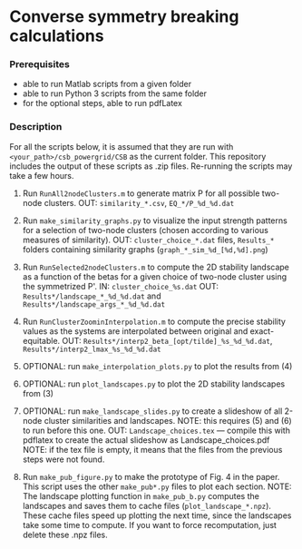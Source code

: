 # Converse symmetry breaking calculations

### Prerequisites
- able to run Matlab scripts from a given folder
- able to run Python 3 scripts from the same folder
- for the optional steps, able to run pdfLatex 

### Description

For all the scripts below, it is assumed that they are run with `<your_path>/csb_powergrid/CSB` as the current folder.
This repository includes the output of these scripts as .zip files. Re-running the scripts may take a few hours.

1) Run `RunAll2nodeClusters.m` to generate matrix P for all possible two-node clusters.
	OUT: `similarity_*.csv`, `EQ_*/P_%d_%d.dat`

2) Run `make_similarity_graphs.py` to visualize the input strength patterns for a selection of two-node clusters (chosen according to various measures of similarity).
	OUT: `cluster_choice_*.dat` files, `Results_*` folders containing similarity graphs (`graph_*_sim_%d_[%d,%d].png`)

3) Run `RunSelected2nodeClusters.m` to compute the 2D stability landscape as a function of the betas for a given choice of two-node cluster using the symmetrized P'.
	IN: `cluster_choice_%s.dat` OUT: `Results*/landscape_*_%d_%d.dat` and `Results*/landscape_args_*_%d_%d.dat`

4) Run `RunClusterZoominInterpolation.m` to compute the precise stability values as the systems are interpolated between
	original and exact-equitable.
	OUT: `Results*/interp2_beta_[opt/tilde]_%s_%d_%d.dat`, `Results*/interp2_lmax_%s_%d_%d.dat`

5) OPTIONAL: run `make_interpolation_plots.py` to plot the results from (4)

6) OPTIONAL: run `plot_landscapes.py` to plot the 2D stability landscapes from (3)

7) OPTIONAL: run `make_landscape_slides.py` to create a slideshow of all 2-node cluster similarities and landscapes.
	NOTE: this requires (5) and (6) to run before this one.
	OUT: `Landscape_choices.tex` — compile this with pdflatex to create the actual slideshow as Landscape_choices.pdf
	NOTE: if the tex file is empty, it means that the files from the previous steps were not found.

8) Run `make_pub_figure.py` to make the prototype of Fig. 4 in the paper. This script uses the other `make_pub*.py` files to plot each section.
	NOTE: The landscape plotting function in `make_pub_b.py` computes the landscapes and saves them to cache files (`plot_landscape_*.npz`).
	      These cache files speed up plotting the next time, since the landscapes take some time to compute. 
              If you want to force recomputation, just delete these .npz files.
